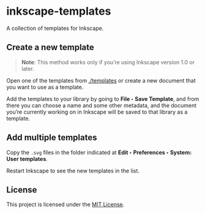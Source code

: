 # inkscape-templates

A collection of templates for Inkscape.

## Create a new template

> **Note**: This method works only if you’re using Inkscape version 1.0 or later.

Open one of the templates from [./templates](./templates) or create a new document that you want to use as a template.

Add the templates to your library by going to **File ‣ Save Template**, and from there you can choose a name and some other metadata, and the document you’re currently working on in Inkscape will be saved to that library as a template.

## Add multiple templates  

Copy the `.svg` files in the folder indicated at **Edit ‣ Preferences ‣ System: User templates**.

Restart Inkscape to see the new templates in the list.

## License

This project is licensed under the [MIT License](./LICENSE).
